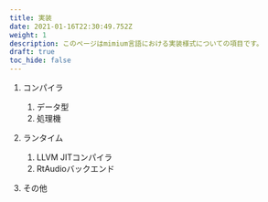 ```yaml
---
title: 実装
date: 2021-01-16T22:30:49.752Z
weight: 1
description: このページはmimium言語における実装様式についての項目です。
draft: true
toc_hide: false
---
```

1. コンパイラ

   1. データ型
   2. 処理機

1. ランタイム

   1. LLVM JITコンパイラ
   2. RtAudioバックエンド

1. その他